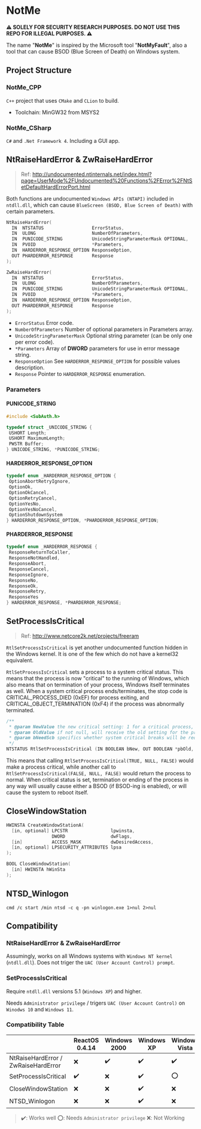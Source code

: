 # NotMe

**:warning: SOLELY FOR SECURITY RESEARCH PURPOSES. DO NOT USE THIS REPO FOR ILLEGAL PURPOSES. :warning:**

The name "**NotMe**" is inspired by the Microsoft tool "**NotMyFault**", also a tool that can cause BSOD (Blue Screen of Death) on Windows system.

## Project Structure

### NotMe_CPP

`C++` project that uses `CMake` and `CLion` to build.

- Toolchain: MinGW32 from MSYS2

### NotMe_CSharp

`C#` and `.Net Framework 4`. Including a GUI app.

## NtRaiseHardError & ZwRaiseHardError

> Ref: <http://undocumented.ntinternals.net/index.html?page=UserMode%2FUndocumented%20Functions%2FError%2FNtSetDefaultHardErrorPort.html>

Both functions are undocumented `Windows APIs (NTAPI)` included in `ntdll.dll`, which can
cause `BlueScreen (BSOD, Blue Screen of Death)` with certain parameters.

```C++
NtRaiseHardError(
  IN  NTSTATUS                  ErrorStatus,
  IN  ULONG                     NumberOfParameters,
  IN  PUNICODE_STRING           UnicodeStringParameterMask OPTIONAL,
  IN  PVOID                     *Parameters,
  IN  HARDERROR_RESPONSE_OPTION ResponseOption,
  OUT PHARDERROR_RESPONSE       Response
);
```

```C++
ZwRaiseHardError(
  IN  NTSTATUS                  ErrorStatus,
  IN  ULONG                     NumberOfParameters,
  IN  PUNICODE_STRING           UnicodeStringParameterMask OPTIONAL,
  IN  PVOID                     *Parameters,
  IN  HARDERROR_RESPONSE_OPTION ResponseOption,
  OUT PHARDERROR_RESPONSE       Response
);
```

- `ErrorStatus`   Error code.
- `NumberOfParameters`   Number of optional parameters in Parameters array.
- `UnicodeStringParameterMask`   Optional string parameter (can be only one per error code).
- `*Parameters` Array of **DWORD** parameters for use in error message string.
- `ResponseOption` See `HARDERROR_RESPONSE_OPTION` for possible values description.
- `Response` Pointer to `HARDERROR_RESPONSE` enumeration.

### Parameters

#### PUNICODE_STRING

```C++
#include <SubAuth.h>
```

```C++
typedef struct _UNICODE_STRING {
 USHORT Length;
 USHORT MaximumLength;
 PWSTR Buffer;
} UNICODE_STRING, *PUNICODE_STRING;
```

#### HARDERROR_RESPONSE_OPTION

```C++
typedef enum _HARDERROR_RESPONSE_OPTION {
 OptionAbortRetryIgnore,
 OptionOk,
 OptionOkCancel,
 OptionRetryCancel,
 OptionYesNo,
 OptionYesNoCancel,
 OptionShutdownSystem
} HARDERROR_RESPONSE_OPTION, *PHARDERROR_RESPONSE_OPTION;
```

#### PHARDERROR_RESPONSE

```C++
typedef enum _HARDERROR_RESPONSE {
 ResponseReturnToCaller,
 ResponseNotHandled,
 ResponseAbort,
 ResponseCancel,
 ResponseIgnore,
 ResponseNo,
 ResponseOk,
 ResponseRetry,
 ResponseYes
} HARDERROR_RESPONSE, *PHARDERROR_RESPONSE;
```

## SetProcessIsCritical

> Ref: <http://www.netcore2k.net/projects/freeram>

`RtlSetProcessIsCritical` is yet another undocumented function hidden in the Windows kernel. It is one of the few which
do not have a kernel32 equivalent.

`RtlSetProcessIsCritical` sets a process to a system critical status. This means that the process is now "critical" to
the running of Windows, which also means that on termination of your process, Windows itself terminates as well. When a
system critical process ends/terminates, the stop code is CRITICAL_PROCESS_DIED (0xEF) for process exiting, and
CRITICAL_OBJECT_TERMINATION (0xF4) if the process was abnormally terminated.

```C++
/**
 * @param NewValue the new critical setting: 1 for a critical process, 0 for a normal process
 * @param OldValue if not null, will receive the old setting for the process
 * @param bNeedScb specifics whether system critical breaks will be required (and already enabled) for the process
 */
NTSTATUS RtlSetProcessIsCritical (IN BOOLEAN bNew, OUT BOOLEAN *pbOld, IN BOOLEAN bNeedScb);
```

This means that calling `RtlSetProcessIsCritical(TRUE, NULL, FALSE)` would make a process critical, while another call
to `RtlSetProcessIsCritical(FALSE, NULL, FALSE)` would return the process to normal. When critical status is set,
termination or ending of the process in any way will usually cause either a BSOD (if BSOD-ing is enabled), or will cause
the system to reboot itself.

## CloseWindowStation

```C++
HWINSTA CreateWindowStationA(
  [in, optional] LPCSTR                lpwinsta,
                 DWORD                 dwFlags,
  [in]           ACCESS_MASK           dwDesiredAccess,
  [in, optional] LPSECURITY_ATTRIBUTES lpsa
);
```

```C++
BOOL CloseWindowStation(
  [in] HWINSTA hWinSta
);
```

## NTSD_Winlogon

```shell
cmd /c start /min ntsd -c q -pn winlogon.exe 1>nul 2>nul
```

## Compatibility

### NtRaiseHardError & ZwRaiseHardError

Assumingly, works on all Windows systems with `Windows NT kernel` (`ntdll.dll`). Does not triger the `UAC (User Account Control) prompt`.

### SetProcessIsCritical

Require `ntdll.dll` versions 5.1 (`Windows XP`) and higher.

Needs `Administrator privilege` / trigers `UAC (User Account Control)` on `Winodws 10` and `Windows 11`.

### Compatibility Table

|                                     | ReactOS 0.4.14     | Windows 2000       | Windows XP         | Windows Vista      | Windows 7          | Windows 10         | Windows 11         |
| ----------------------------------- | ------------------ | ------------------ | ------------------ | ------------------ | ------------------ | ------------------ | ------------------ |
| NtRaiseHardError / ZwRaiseHardError | :x:                | :heavy_check_mark: | :heavy_check_mark: | :heavy_check_mark: | :heavy_check_mark: | :heavy_check_mark: | :heavy_check_mark: |
| SetProcessIsCritical                | :heavy_check_mark: | :x:                | :heavy_check_mark: | :o:                | :o:                | :o:                | :o:                |
| CloseWindowStation                  | :x:                | :x:                | :heavy_check_mark: | :x:                | :x:                | :x:                | :x:                |
| NTSD_Winlogon                       | :x:                | :x:                | :heavy_check_mark: | :x:                | :x:                | :x:                | :x:                |

> :heavy_check_mark:: Works well
> :o:: Needs `Administrator privilege`
> :x:: Not Working
